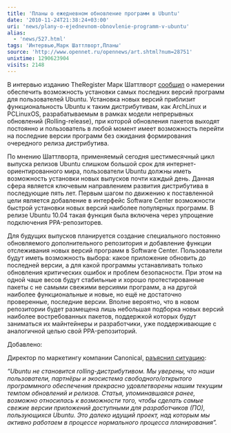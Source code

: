```yaml
---
title: 'Планы о ежедневном обновление программ в Ubuntu'
date: '2010-11-24T21:38:24+03:00'
uri: 'news/plany-o-ejednevnom-obnovlenie-programm-v-ubuntu'
alias: 
  - 'news/527.html'
tags: 'Интервью,Марк Шаттлворт,Планы'
source: 'http://www.opennet.ru/opennews/art.shtml?num=28751'
unixtime: 1290623904
visits: 2148
---
```

В интервью изданию TheRegister Марк Шаттлворт [сообщил](http://www.theregister.co.uk/2010/11/23/darily_ubuntu_updates/) о намерении обеспечить возможность установки самых последних версий программ для пользователей Ubuntu. Установка новых версий  приблизит функциональность Ubuntu к таким дистрибутивам, как ArchLinux и PCLinuxOS, разрабатываемым в рамках модели непрерывных обновлений (Rolling-release), при которой обновления пакетов выходят постоянно и пользователь в любой момент имеет возможность перейти на последние версии программ без ожидания формирования очередного релиза дистрибутива. 

По мнению Шаттлворта, применяемый сегодня шестимесячный цикл выпуска релизов Ubuntu слишком большой срок для интернет-ориентированного мира, пользователи Ubuntu должны иметь возможность установки новых выпусков почти каждый день. Данная сфера является ключевым направлением развития дистрибутива в последующие пять лет. Первым шагом по движению к поставленной цели является добавление в интерфейс Software Center возможности быстрой установки новых версий наиболее популярных программ. В релизе Ubuntu 10.04 такая функция была включена через упрощение подключения PPA-репозиторев.

Для будущих выпусков планируется создание специального постоянно обновляемого дополнительного репозитория и добавление функции отслеживания новых версий программ в Software Center. Пользователи будут иметь возможность выбора: какое приложение обновить до последней версии, а для какой программы устанавливать только обновления критических ошибок и проблем безопасности. При этом на одной чаше весов будут стабильные и хорошо протестированные пакеты с не самыми свежими версиями программ, а на другой наиболее функциональные и новые, но ещё не достаточно проверенные, последние версии. Вполне вероятно, что в новом репозитории будет размещена лишь небольшая подборка новых версий наиболее востребованных пакетов, поддержкой которых будут заниматься их майнтейнеры и разработчики, уже поддерживающие с аналогичной целью свой PPA-репозиторий.

Добавлено:

Директор по маркетингу компании Canonical, [раъяснил ситуацию](http://theravingrick.blogspot.com/2010/11/ubuntu-is-not-moving-to-rolling-release.html):

*“Ubuntu не становится rolling-дистрибутивом. Мы уверены, что наши пользователи, партнёры и экосистема свободного/открытого программного обеспечения прекрасно удовлетворены нашим текущим темпом обновлений и релизов. Статья, упоминавшаяся ранее, возможно относилась к возможности того, чтобы сделать самые свежие версии приложений доступными для разработчиков (ПО), пользующихся Ubuntu. Это далеко идущий проект, над которым мы активно работаем в процессе нормального процесса планирования”.*
